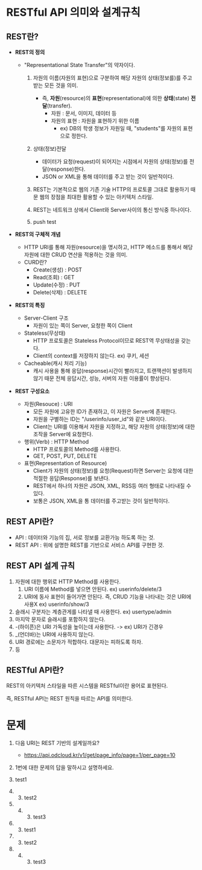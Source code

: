 # RESTful API 의미와 설계규칙

## REST란?
- **REST의 정의**
  - "Representational State Transfer"의 약자이다.
    1. 자원의 이름(자원의 표현)으로 구분하여 해당 자원의 상태(정보를)를 주고 받는 모든 것을 의미.
       - 즉, **자원**(resource)의 **표현**(representational)에 의한 **상태**(state) **전달**(transfer).
         - 자원 : 문서, 이미지, 데이터 등
         - 자원의 표현 : 자원을 표현하기 위한 이름
           - ex) DB의 학생 정보가 자원일 때, "students"를 자원의 표현으로 정한다.
    
    2. 상태(정보)전달
         - 데이터가 요청(request)이 되어지는 시점에서 자원의 상태(정보)를 전달(response)한다.
         - JSON or XML을 통해 데이터를 주고 받는 것이 일반적이다.
    
    3. REST는 기본적으로 웹의 기존 기술 HTTP의 프로토콜 그대로 활용하기 때문 웹의 장점을 최대한 활용할 수 있는 아키텍처 스타일.
    4. REST는 네트워크 상에서 Client와 Server사이의 통신 방식중 하나이다.
    5. push test
  


- **REST의 구체적 개념**
  - HTTP URI를 통해 자원(resource)을 명시하고, HTTP 메소드를 통해서 해당 자원에 대한 CRUD 연산을 적용하는 것을 의미.
  - CURD란?
    - Create(생성) : POST
    - Read(조회) : GET
    - Update(수정) : PUT
    - Delete(삭제) : DELETE
    


- **REST의 특징**
  - Server-Client 구조
    - 자원이 있는 쪽이 Server, 요청한 쪽이 Client
  - Stateless(무상태)
    - HTTP 프로토콜은 Stateless Protocol이므로 REST역 무상태성을 갖는다.
    - Client의 context를 저장하지 않는다. ex) 쿠키, 세션
  - Cacheable(캐시 처리 기능)
    - 캐시 사용을 통해 응답(response)시간이 빨라지고, 트랜잭션이 발생하지 않기 때문 전체 응답시간, 성능, 서버의 자원 이용률이 향상된다.


- **REST 구성요소**
  - 자원(Resouce) : URI
    - 모든 자원에 고유한 ID가 존재하고, 이 자원은 Server에 존재한다.
    - 자원을 구별하는 ID는 "/userinfo/user_id"와 같은 URI이다.
    - Client는 URI를 이용해서 자원을 지정하고, 해당 자원의 상태(정보)에 대한 조작을 Server에 요청한다.
  - 행위(Verb) : HTTP Method
    - HTTP 프로토콜의 Method를 사용한다.
    - GET, POST, PUT, DELETE
  - 표현(Representation of Resource)
    - Client가 자원의 상태(정보)를 요청(Request)하면 Server는 요청에 대한 적절한 응답(Response)를 보낸다.
    - REST에서 하나의 자원은 JSON, XML, RSS등 여러 형태로 나타내질 수 있다.
    - 보통은 JSON, XML을 통 데이터를 주고받는 것이 일반적이다.


## REST API란?
 - API : 데이터와 기능의 집, 서로 정보를 교환가능 하도록 하는 것.
 - REST API : 위에 설명한 REST를 기반으로 서비스 API를 구현한 것.

## REST API 설계 규칙
1. 자원에 대한 행위로 HTTP Method를 사용한다.
   1. URI 이름에 Method를 넣으면 안된다. ex) userinfo/delete/3
   2. URI에 동사 표현이 들어가면 안된다. 즉, CRUD 기능을 나타내는 것은 URI에 사용X ex) userinfo/show/3
2. 슬래시 구분자는 계층관게를 나타낼 때 사용한다. ex) usertype/admin
3. 마지막 문자로 슬래시를 포함하지 않는다.
4. -(하이픈)은 URI 가독성을 높이는데 사용한다. -> ex) URI가 긴경우
5. _(언더바)는 URI에 사용하지 않는다.
6. URI 경로에는 소문자가 적합하다. 대문자는 피하도록 하자.
7. 등

## RESTful API란?
REST의 아키텍처 스타일을 따른 시스템을 RESTful이란 용어로 표현된다.

즉, RESTful API는 REST 원칙을 따르는 API를 의미한다.



# 문제
1. 다음 URI는 REST 기반의 설계일까요?
   - https://api.odcloud.kr/v1/get/page_info/page=1/per_page=10
   
2. 1번에 대한 문제의 답을 말하시고 설명하세요.


3. test1
4. 3. test2
5. 4. 3. test3
6. 3. test1
4. 3. test2
5. 4. 3. test3


